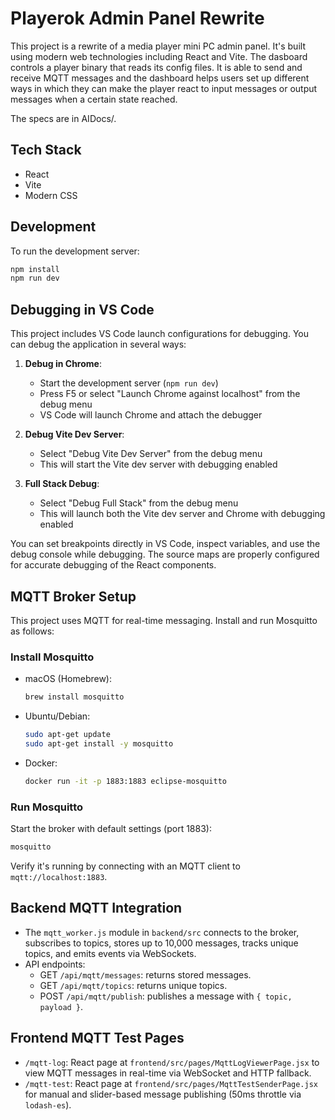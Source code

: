 # Playerok Admin Panel Rewrite

This project is a rewrite of a media player mini PC admin panel. It's built using modern web technologies including React and Vite.
The dasboard controls a player binary that reads its config files. It is able to send and receive MQTT messages and the dashboard
helps users set up different ways in which they can make the player react to input messages or output messages when a certain state reached.

The specs are in AIDocs/.

## Tech Stack
- React
- Vite
- Modern CSS

## Development
To run the development server:
```bash
npm install
npm run dev
```

## Debugging in VS Code
This project includes VS Code launch configurations for debugging. You can debug the application in several ways:

1. **Debug in Chrome**: 
   - Start the development server (`npm run dev`)
   - Press F5 or select "Launch Chrome against localhost" from the debug menu
   - VS Code will launch Chrome and attach the debugger

2. **Debug Vite Dev Server**:
   - Select "Debug Vite Dev Server" from the debug menu
   - This will start the Vite dev server with debugging enabled

3. **Full Stack Debug**:
   - Select "Debug Full Stack" from the debug menu
   - This will launch both the Vite dev server and Chrome with debugging enabled

You can set breakpoints directly in VS Code, inspect variables, and use the debug console while debugging. The source maps are properly configured for accurate debugging of the React components. 

## MQTT Broker Setup

This project uses MQTT for real-time messaging. Install and run Mosquitto as follows:

### Install Mosquitto

- macOS (Homebrew):
  ```bash
  brew install mosquitto
  ```
- Ubuntu/Debian:
  ```bash
  sudo apt-get update
  sudo apt-get install -y mosquitto
  ```
- Docker:
  ```bash
  docker run -it -p 1883:1883 eclipse-mosquitto
  ```

### Run Mosquitto

Start the broker with default settings (port 1883):

```bash
mosquitto
```

Verify it's running by connecting with an MQTT client to `mqtt://localhost:1883`. 

## Backend MQTT Integration

- The `mqtt_worker.js` module in `backend/src` connects to the broker, subscribes to topics, stores up to 10,000 messages, tracks unique topics, and emits events via WebSockets.
- API endpoints:
  - GET `/api/mqtt/messages`: returns stored messages.
  - GET `/api/mqtt/topics`: returns unique topics.
  - POST `/api/mqtt/publish`: publishes a message with `{ topic, payload }`.

## Frontend MQTT Test Pages

- `/mqtt-log`: React page at `frontend/src/pages/MqttLogViewerPage.jsx` to view MQTT messages in real-time via WebSocket and HTTP fallback.
- `/mqtt-test`: React page at `frontend/src/pages/MqttTestSenderPage.jsx` for manual and slider-based message publishing (50ms throttle via `lodash-es`). 